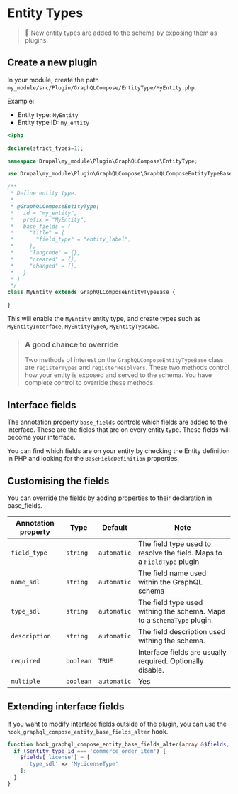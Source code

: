 # Entity Types

> :baby: New entity types are added to the schema by exposing them as plugins.

## Create a new plugin

In your module, create the path `my_module/src/Plugin/GraphQLCompose/EntityType/MyEntity.php`.

Example:

- Entity type: `MyEntity`
- Entity type ID: `my_entity`

```php
<?php

declare(strict_types=1);

namespace Drupal\my_module\Plugin\GraphQLCompose\EntityType;

use Drupal\my_module\Plugin\GraphQLCompose\GraphQLComposeEntityTypeBase;

/**
 * Define entity type.
 *
 * @GraphQLComposeEntityType(
 *   id = "my_entity",
 *   prefix = "MyEntity",
 *   base_fields = {
 *     "title" = {
 *       "field_type" = "entity_label",
 *     },
 *     "langcode" = {},
 *     "created" = {},
 *     "changed" = {},
 *   }
 * )
 */
class MyEntity extends GraphQLComposeEntityTypeBase {

}
```

This will enable the `MyEntity` entity type, and create types such as `MyEntityInterface`, `MyEntityTypeA`, `MyEntityTypeAbc`.

> ### A good chance to override
>
> Two methods of interest on the `GraphQLComposeEntityTypeBase` class are `registerTypes` and `registerResolvers`. These two methods control how your entity is exposed and served to the schema. You have complete control to override these methods.

## Interface fields

The annotation property `base_fields` controls which fields are added to the interface. These are the fields that are on every entity type. These fields will become your interface.

You can find which fields are on your entity by checking the Entity definition in PHP and looking for the `BaseFieldDefinition` properties.

## Customising the fields

You can override the fields by adding properties to their declaration in base_fields.

| Annotation property | Type      | Default     | Note                                                                   |
| ------------------- | --------- | ----------- | ---------------------------------------------------------------------- |
| `field_type`        | `string`  | `automatic` | The field type used to resolve the field. Maps to a `FieldType` plugin |
| `name_sdl`          | `string`  | `automatic` | The field name used within the GraphQL schema                          |
| `type_sdl`          | `string`  | `automatic` | The field type used withing the schema. Maps to a `SchemaType` plugin. |
| `description`       | `string`  | `automatic` | The field description used withing the schema.                         |
| `required`          | `boolean` | `TRUE`      | Interface fields are usually required. Optionally disable.             |
| `multiple`          | `boolean` | `automatic` | Yes                                                                    |

## Extending interface fields

If you want to modify interface fields outside of the plugin, you can use the `hook_graphql_compose_entity_base_fields_alter` hook.

```php
function hook_graphql_compose_entity_base_fields_alter(array &$fields, string $entity_type_id) {
  if ($entity_type_id === 'commerce_order_item') {
    $fields['license'] = [
      'type_sdl' => 'MyLicenseType'
    ];
  }
}
```
